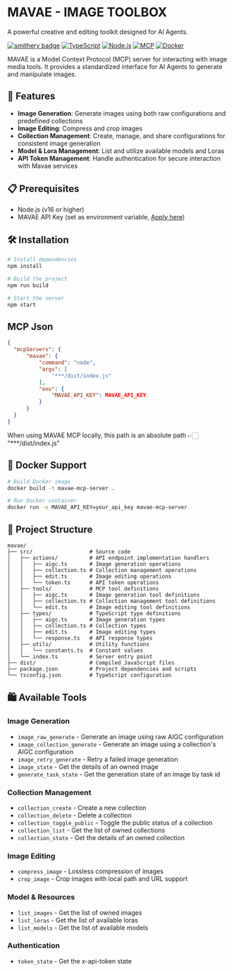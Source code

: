 # MAVAE - IMAGE TOOLBOX
A powerful creative and editing toolkit designed for AI Agents.

[![smithery badge](https://smithery.ai/badge/@xenoailimited/mavae-image-toolbox)](https://smithery.ai/server/@xenoailimited/mavae-image-toolbox)
[![TypeScript](https://img.shields.io/badge/TypeScript-007ACC?style=for-the-badge&logo=typescript&logoColor=white)](https://www.typescriptlang.org/)
[![Node.js](https://img.shields.io/badge/Node.js-339933?style=for-the-badge&logo=nodedotjs&logoColor=white)](https://nodejs.org/)
[![MCP](https://img.shields.io/badge/MCP-Model_Context_Protocol-blue?style=for-the-badge)](https://github.com/anthropics/model-context-protocol)
[![Docker](https://img.shields.io/badge/Docker-2CA5E0?style=for-the-badge&logo=docker&logoColor=white)](https://www.docker.com/)

MAVAE is a Model Context Protocol (MCP) server for interacting with image media tools. It provides a standardized interface for AI Agents to generate and manipulate images.

## 🚀 Features

- **Image Generation**: Generate images using both raw configurations and predefined collections
- **Image Editing**: Compress and crop images
- **Collection Management**: Create, manage, and share configurations for consistent image generation
- **Model & Lora Management**: List and utilize available models and Loras
- **API Token Management**: Handle authentication for secure interaction with Mavae services

## 📋 Prerequisites

- Node.js (v16 or higher)
- MAVAE API Key (set as environment variable, [Apply here](https://mcp.mavae.ai/))

## 🛠️ Installation

```bash
# Install dependencies
npm install

# Build the project
npm run build

# Start the server
npm start
```

## MCP Json
```json
{
  "mcpServers": {
      "mavae": {
          "command": "node",
          "args": [
              "***/dist/index.js"
          ],
          "env": {
              "MAVAE_API_KEY": MAVAE_API_KEY
          }
      }
  }
}
```
When using MAVAE MCP locally, this path is an absolute path 👉🏻 "***/dist/index.js"

## 🐳 Docker Support

```bash
# Build Docker image
docker build -t mavae-mcp-server .

# Run Docker container
docker run -e MAVAE_API_KEY=your_api_key mavae-mcp-server
```

## 📁 Project Structure

```
mavae/
├── src/                  # Source code
│   ├── actions/          # API endpoint implementation handlers
│   │   ├── aigc.ts       # Image generation operations
│   │   ├── collection.ts # Collection management operations
│   │   ├── edit.ts       # Image editing operations
│   │   └── token.ts      # API token operations
│   ├── tools/            # MCP tool definitions
│   │   ├── aigc.ts       # Image generation tool definitions
│   │   ├── collection.ts # Collection management tool definitions
│   │   └── edit.ts       # Image editing tool definitions
│   ├── types/            # TypeScript type definitions
│   │   ├── aigc.ts       # Image generation types
│   │   ├── collection.ts # Collection types
│   │   ├── edit.ts       # Image editing types
│   │   └── response.ts   # API response types
│   ├── utils/            # Utility functions
│   │   └── constants.ts  # Constant values
│   └── index.ts          # Server entry point
├── dist/                 # Compiled JavaScript files
├── package.json          # Project dependencies and scripts
└── tsconfig.json         # TypeScript configuration
```

## 🛍️ Available Tools

### Image Generation
- `image_raw_generate` - Generate an image using raw AIGC configuration
- `image_collection_generate` - Generate an image using a collection's AIGC configuration
- `image_retry_generate` - Retry a failed image generation
- `image_state` - Get the details of an owned image
- `generate_task_state` - Get the generation state of an image by task id

### Collection Management
- `collection_create` - Create a new collection
- `collection_delete` - Delete a collection
- `collection_toggle_public` - Toggle the public status of a collection
- `collection_list` - Get the list of owned collections
- `collection_state` - Get the details of an owned collection

### Image Editing
- `compress_image` - Lossless compression of images
- `crop_image` - Crop images with local path and URL support

### Model & Resources
- `list_images` - Get the list of owned images
- `list_loras` - Get the list of available loras
- `list_models` - Get the list of available models

### Authentication
- `token_state` - Get the x-api-token state



